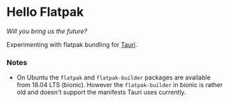 # Hello Flatpak

_Will you bring us the future?_

Experimenting with flatpak bundling for [Tauri](https://tauri.app/).

### Notes

- On Ubuntu the `flatpak` and `flatpak-builder` packages are available from 18.04 LTS (bionic).
  However the `flatpak-builder` in bionic is rather old and doesn't support the manifests Tauri uses currently.
